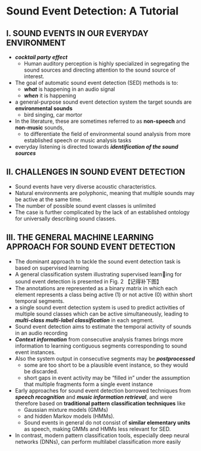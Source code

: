 # Sound Event Detection: A Tutorial


## I. SOUND EVENTS IN OUR EVERYDAY ENVIRONMENT

- ***cocktail party effect***
  - Human auditory perception is highly specialized in segregating the sound sources and directing attention to the sound source of interest.
- The goal of automatic sound event detection (SED) methods is to:
  - ***what*** is happening in an audio signal
  - ***when*** it is happening
- a general-purpose sound event detection system the target sounds are **environmental sounds**
  - bird singing, car mortor
- In the literature, these are sometimes referred to as **non-speech** and **non-music** sounds, 
  - to differentiate the field of environmental sound analysis from more established speech or music analysis tasks
- everyday listening is directed towards ***identification of the sound sources***

## II. CHALLENGES IN SOUND EVENT DETECTION

- Sound events have very diverse acoustic characteristics.
- Natural environments are polyphonic, meaning that multiple sounds may be active at the same time.
- The number of possible sound event classes is unlimited
- The case is further complicated by the lack of an established
ontology for universally describing sound classes.

## III. THE GENERAL MACHINE LEARNING APPROACH FOR SOUND EVENT DETECTION

- The dominant approach to tackle the sound event detection task is based on supervised learning
- A general classification system illustrating supervised learning for sound event detection is presented in Fig. 2 【记得补下图】
-  The annotations are represented as a binary matrix in which each element represents a class being active (1) or not active (0) within short temporal segments.
-  a single sound event detection system is used to predict activities of multiple sound classes which can be active simultaneously, leading to ***multi-class multi-label classification*** in each segment.
-  Sound event detection aims to estimate the temporal activity of sounds in an audio recording
- ***Context information*** from consecutive analysis frames brings more information to learning contiguous segments corresponding to sound event instances.
-  Also the system output in consecutive segments may be ***postprocessed***
   - some are too short to be a plausible event instance, so they would be discarded.
   -  short gaps in event activity may be “filled in” under the assumption that multiple fragments form a single event instance
- Early approaches for sound event detection borrowed techniques from ***speech recognition*** and ***music information retrieval***, and were therefore based on **traditional pattern classification techniques** like 
  - Gaussian mixture models (GMMs)
  - and hidden Markov models (HMMs).
  - Sound events in general do not consist of **similar elementary units** as speech, making GMMs and HMMs less relevant for SED.
- In contrast, modern pattern classification tools, especially deep neural networks (DNNs), can perform multilabel classification more easily